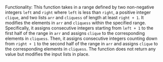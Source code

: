 Functionality: This function takes in a range defined by two non-negative integers `left` and `right` where `left` is less than `right`, a positive integer `clique`, and two lists `arr` and `cliquess` of length at least `right + 1`. It modifies the elements in `arr` and `cliquess` within the specified range. Specifically, it assigns consecutive integers starting from `left + 1` to the first half of the range in `arr` and assigns `clique` to the corresponding elements in `cliquess`. Then, it assigns consecutive integers counting down from `right + 1` to the second half of the range in `arr` and assigns `clique` to the corresponding elements in `cliquess`. The function does not return any value but modifies the input lists in place.
